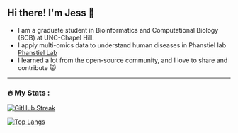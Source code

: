 ## Hi there! I'm Jess 👋

  * I am a graduate student in Bioinformatics and Computational Biology (BCB) at UNC-Chapel Hill.
  * I apply multi-omics data to understand human diseases in Phanstiel lab [Phanstiel Lab](http://phanstiel-lab.med.unc.edu/)
  * I learned a lot from the open-source community, and I love to share and contribute 😸
---
### :fire: My Stats :
[![GitHub Streak](http://github-readme-streak-stats.herokuapp.com?user=seyoun209&theme=dark&background=000000)](https://git.io/streak-stats)

[![Top Langs](https://github-readme-stats.vercel.app/api/top-langs/?username=seyoun209&layout=compact&theme=vision-friendly-dark)](https://github.com/anuraghazra/github-readme-stats)
